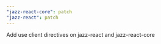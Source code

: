 ```yaml
---
"jazz-react-core": patch
"jazz-react": patch
---
```


Add use client directives on jazz-react and jazz-react-core
